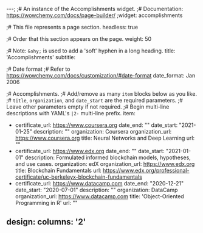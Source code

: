 ---;
;# An instance of the Accomplishments widget.
;# Documentation: https://wowchemy.com/docs/page-builder/
;widget: accomplishments

;# This file represents a page section.
headless: true

;# Order that this section appears on the page.
weight: 50

;# Note: `&shy;` is used to add a 'soft' hyphen in a long heading.
title: 'Accomplish&shy;ments'
subtitle:

;# Date format
;#   Refer to https://wowchemy.com/docs/customization/#date-format
date_format: Jan 2006

;# Accomplishments.
;#   Add/remove as many `item` blocks below as you like.
;#   `title`, `organization`, and `date_start` are the required parameters.
;#   Leave other parameters empty if not required.
;#   Begin multi-line descriptions with YAML's `|2-` multi-line prefix.
item:
- certificate_url: https://www.coursera.org
  date_end: ""
  date_start: "2021-01-25"
  description: ""
  organization: Coursera
  organization_url: https://www.coursera.org
  title: Neural Networks and Deep Learning
  url: ""
- certificate_url: https://www.edx.org
  date_end: ""
  date_start: "2021-01-01"
  description: Formulated informed blockchain models, hypotheses, and use cases.
  organization: edX
  organization_url: https://www.edx.org
  title: Blockchain Fundamentals
  url: https://www.edx.org/professional-certificate/uc-berkeleyx-blockchain-fundamentals
- certificate_url: https://www.datacamp.com
  date_end: "2020-12-21"
  date_start: "2020-07-01"
  description: ""
  organization: DataCamp
  organization_url: https://www.datacamp.com
  title: 'Object-Oriented Programming in R'
  url: ""

design:
  columns: '2' 
---
